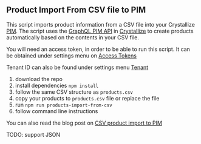 ## Product Import From CSV file to PIM

This script imports product information from a CSV file into your Crystallize [PIM](https://crystallize.com/product/product-information-management). The script uses the [GraphQL PIM API](https://crystallize.com/api) in [Crystallize](https://crystallize.com) to create products automatically based on the contents in your CSV file.

You will need an access token, in order to be able to run this script. It can be obtained under settings menu on [Access Tokens](https://pim.crystallize.com/settings/access-tokens)

Tenant ID can also be found under settings menu [Tenant](https://pim.crystallize.com/settings/tenant)

1. download the repo
2. install dependencies `npm install`
3. follow the same CSV structure as `products.csv`
4. copy your products to `products.csv` file or replace the file
5. run `npm run products-import-from-csv`
6. follow command line instructions

You can also read the blog post on [CSV product import to PIM](https://crystallize.com/blog/csv-product-import-into-pim)

TODO: support JSON
